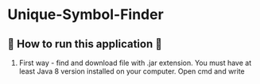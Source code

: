# Unique-Symbol-Finder
## :electric_plug: How to run this application :eyes:
1. First way - find and download file with .jar extension. You must have at least Java 8 version installed on your computer. Open cmd and write 
